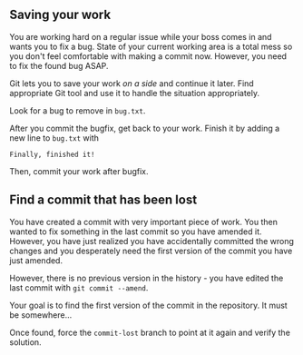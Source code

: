 ## Saving your work
You are working hard on a regular issue while your boss comes in and wants you to fix a bug. State of your current
working area is a total mess so you don't feel comfortable with making a commit now. However, you need to fix the found
bug ASAP.

Git lets you to save your work *on a side* and continue it later. Find appropriate Git tool and use it to handle
the situation appropriately.

Look for a bug to remove in `bug.txt`.

After you commit the bugfix, get back to your work. Finish it by adding a new line to `bug.txt` with 

    Finally, finished it!

Then, commit your work after bugfix.
## Find a commit that has been lost

You have created a commit with very important piece of work. You then wanted to fix something in the last commit
so you have amended it. However, you have just realized you have accidentally committed the wrong changes and you
desperately need the first version of the commit you have just amended.

However, there is no previous version in the history - you have edited the last commit with `git commit --amend`.

Your goal is to find the first version of the commit in the repository. It must be somewhere...

Once found, force the `commit-lost` branch to point at it again and verify the solution.
